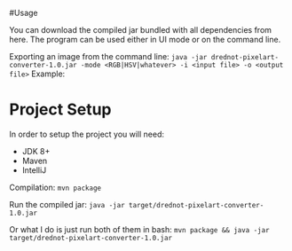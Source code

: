 #Usage

You can download the compiled jar bundled with all dependencies from here.
The program can be used either in UI mode or on the command line. 

Exporting an image from the command line: ```java -jar drednot-pixelart-converter-1.0.jar -mode <RGB|HSV|whatever> -i <input file> -o <output file>```
Example: 
# Project Setup
In order to setup the project you will need:
- JDK 8+
- Maven
- IntelliJ

Compilation:
```mvn package```

Run the compiled jar:
```java -jar target/drednot-pixelart-converter-1.0.jar```

Or what I do is just run both of them in bash:
```mvn package && java -jar target/drednot-pixelart-converter-1.0.jar```



